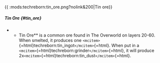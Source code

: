 {{ :mods:techreborn:tin_ore.png?nolink&200\|Tin ore}}

##### Tin Ore {#tin_ore}

-   -   Tin Ore\*\* is a common ore found in The Overworld on layers
        20-60. When smelted, it produces one
        `<mcitem>`{=html}techreborn:tin_ingot`</mcitem>`{=html}. When
        put in a `<mcitem>`{=html}techreborn:grinder`</mcitem>`{=html},
        it will produce
        2x`<mcitem>`{=html}techreborn:tin_dust`</mcitem>`{=html}.

